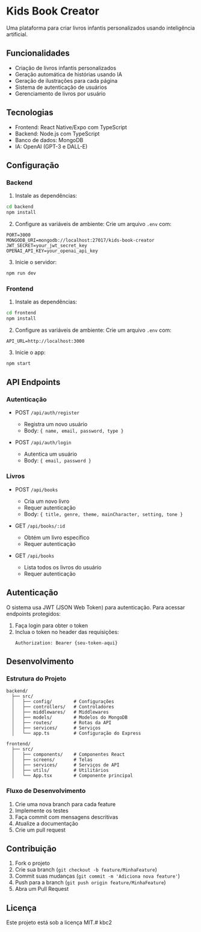# Kids Book Creator

Uma plataforma para criar livros infantis personalizados usando inteligência artificial.

## Funcionalidades

- Criação de livros infantis personalizados
- Geração automática de histórias usando IA
- Geração de ilustrações para cada página
- Sistema de autenticação de usuários
- Gerenciamento de livros por usuário

## Tecnologias

- Frontend: React Native/Expo com TypeScript
- Backend: Node.js com TypeScript
- Banco de dados: MongoDB
- IA: OpenAI (GPT-3 e DALL-E)

## Configuração

### Backend

1. Instale as dependências:
```bash
cd backend
npm install
```

2. Configure as variáveis de ambiente:
Crie um arquivo `.env` com:
```
PORT=3000
MONGODB_URI=mongodb://localhost:27017/kids-book-creator
JWT_SECRET=your_jwt_secret_key
OPENAI_API_KEY=your_openai_api_key
```

3. Inicie o servidor:
```bash
npm run dev
```

### Frontend

1. Instale as dependências:
```bash
cd frontend
npm install
```

2. Configure as variáveis de ambiente:
Crie um arquivo `.env` com:
```
API_URL=http://localhost:3000
```

3. Inicie o app:
```bash
npm start
```

## API Endpoints

### Autenticação

- POST `/api/auth/register`
  - Registra um novo usuário
  - Body: `{ name, email, password, type }`

- POST `/api/auth/login`
  - Autentica um usuário
  - Body: `{ email, password }`

### Livros

- POST `/api/books`
  - Cria um novo livro
  - Requer autenticação
  - Body: `{ title, genre, theme, mainCharacter, setting, tone }`

- GET `/api/books/:id`
  - Obtém um livro específico
  - Requer autenticação

- GET `/api/books`
  - Lista todos os livros do usuário
  - Requer autenticação

## Autenticação

O sistema usa JWT (JSON Web Token) para autenticação. Para acessar endpoints protegidos:

1. Faça login para obter o token
2. Inclua o token no header das requisições:
   ```
   Authorization: Bearer {seu-token-aqui}
   ```

## Desenvolvimento

### Estrutura do Projeto

```
backend/
  ├── src/
  │   ├── config/        # Configurações
  │   ├── controllers/   # Controladores
  │   ├── middlewares/   # Middlewares
  │   ├── models/        # Modelos do MongoDB
  │   ├── routes/        # Rotas da API
  │   ├── services/      # Serviços
  │   └── app.ts         # Configuração do Express
  
frontend/
  ├── src/
  │   ├── components/    # Componentes React
  │   ├── screens/       # Telas
  │   ├── services/      # Serviços de API
  │   ├── utils/         # Utilitários
  │   └── App.tsx        # Componente principal
```

### Fluxo de Desenvolvimento

1. Crie uma nova branch para cada feature
2. Implemente os testes
3. Faça commit com mensagens descritivas
4. Atualize a documentação
5. Crie um pull request

## Contribuição

1. Fork o projeto
2. Crie sua branch (`git checkout -b feature/MinhaFeature`)
3. Commit suas mudanças (`git commit -m 'Adiciona nova feature'`)
4. Push para a branch (`git push origin feature/MinhaFeature`)
5. Abra um Pull Request

## Licença

Este projeto está sob a licença MIT.# kbc2
